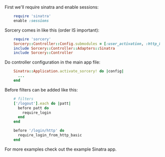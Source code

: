 First we'll require sinatra and enable sessions:
```ruby
    require 'sinatra'
    enable :sessions
```

Sorcery comes in like this (order IS important):
```ruby
    require 'sorcery'
    Sorcery::Controller::Config.submodules = [:user_activation, :http_basic_auth, :remember_me, :reset_password, :session_timeout, :brute_force_protection, :activity_logging, :oauth]
    include Sorcery::Controller::Adapters::Sinatra
    include Sorcery::Controller
```

Do controller configuration in the main app file:
```ruby
    Sinatra::Application.activate_sorcery! do |config|
      ...
    end
```

Before filters can be added like this:
```ruby
    # filters
    ['/logout'].each do |patt|
      before patt do
        require_login
      end
    end

    before '/login/http' do
      require_login_from_http_basic
    end
```

For more examples check out the example Sinatra app.